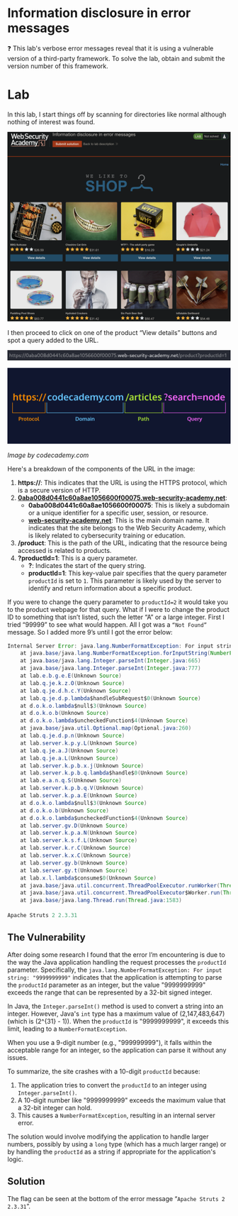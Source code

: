 # Information disclosure in error messages

<aside>
❓ This lab's verbose error messages reveal that it is using a vulnerable version of a third-party framework. To solve the lab, obtain and submit the version number of this framework.

</aside>

# Lab

In this lab, I start things off by scanning for directories like normal although nothing of interest was found. 

![Screenshot 2024-06-29 at 8.33.17 PM.png](Information%20disclosure%20in%20error%20messages/Screenshot_2024-06-29_at_8.33.17_PM.png)

I then proceed to click on one of the product “View details” buttons and spot a query added to the URL.

![Screenshot 2024-07-05 at 1.27.50 PM.png](Information%20disclosure%20in%20error%20messages/Screenshot_2024-07-05_at_1.27.50_PM.png)

![Untitled](Information%20disclosure%20in%20error%20messages/Untitled.png)

*Image by codecademy.com*

Here's a breakdown of the components of the URL in the image:

1. **https://**: This indicates that the URL is using the HTTPS protocol, which is a secure version of HTTP.
2. [**0aba008d0441c60a8ae1056600f00075.web-security-academy.net**](http://0aba008d0441c60a8ae1056600f00075.web-security-academy.net/):
    - **0aba008d0441c60a8ae1056600f00075**: This is likely a subdomain or a unique identifier for a specific user, session, or resource.
    - [**web-security-academy.net**](http://web-security-academy.net/): This is the main domain name. It indicates that the site belongs to the Web Security Academy, which is likely related to cybersecurity training or education.
3. **/product**: This is the path of the URL, indicating that the resource being accessed is related to products.
4. **?productId=1**: This is a query parameter.
    - **?**: Indicates the start of the query string.
    - **productId=1**: This key-value pair specifies that the query parameter `productId` is set to `1`. This parameter is likely used by the server to identify and return information about a specific product.

If you were to change the query parameter to `productId=2` it would take you to the product webpage for that query. What if I were to change the product ID to something that isn’t listed, such the letter “A” or a large integer. First I tried “99999” to see what would happen. All I got was a `“Not Found”` message. So I added more 9’s until I got the error below:

```java
Internal Server Error: java.lang.NumberFormatException: For input string: "9999999999"
	at java.base/java.lang.NumberFormatException.forInputString(NumberFormatException.java:67)
	at java.base/java.lang.Integer.parseInt(Integer.java:665)
	at java.base/java.lang.Integer.parseInt(Integer.java:777)
	at lab.e.b.g.e.E(Unknown Source)
	at lab.q.je.k.z.O(Unknown Source)
	at lab.q.je.d.h.c.Y(Unknown Source)
	at lab.q.je.d.p.lambda$handleSubRequest$0(Unknown Source)
	at d.o.k.o.lambda$null$3(Unknown Source)
	at d.o.k.o.b(Unknown Source)
	at d.o.k.o.lambda$uncheckedFunction$4(Unknown Source)
	at java.base/java.util.Optional.map(Optional.java:260)
	at lab.q.je.d.p.n(Unknown Source)
	at lab.server.k.p.y.L(Unknown Source)
	at lab.q.je.a.J(Unknown Source)
	at lab.q.je.a.L(Unknown Source)
	at lab.server.k.p.b.x.j(Unknown Source)
	at lab.server.k.p.b.q.lambda$handle$0(Unknown Source)
	at lab.e.a.n.q.S(Unknown Source)
	at lab.server.k.p.b.q.V(Unknown Source)
	at lab.server.k.p.a.E(Unknown Source)
	at d.o.k.o.lambda$null$3(Unknown Source)
	at d.o.k.o.b(Unknown Source)
	at d.o.k.o.lambda$uncheckedFunction$4(Unknown Source)
	at lab.server.gv.D(Unknown Source)
	at lab.server.k.p.a.N(Unknown Source)
	at lab.server.k.s.f.L(Unknown Source)
	at lab.server.k.r.C(Unknown Source)
	at lab.server.k.x.C(Unknown Source)
	at lab.server.gy.b(Unknown Source)
	at lab.server.gy.t(Unknown Source)
	at lab.x.l.lambda$consume$0(Unknown Source)
	at java.base/java.util.concurrent.ThreadPoolExecutor.runWorker(ThreadPoolExecutor.java:1144)
	at java.base/java.util.concurrent.ThreadPoolExecutor$Worker.run(ThreadPoolExecutor.java:642)
	at java.base/java.lang.Thread.run(Thread.java:1583)

Apache Struts 2 2.3.31
```

## The Vulnerability

After doing some research I found that the error I’m encountering is due to the way the Java application handling the request processes the `productId` parameter. Specifically, the `java.lang.NumberFormatException: For input string: "9999999999"` indicates that the application is attempting to parse the `productId` parameter as an integer, but the value "9999999999" exceeds the range that can be represented by a 32-bit signed integer.

In Java, the `Integer.parseInt()` method is used to convert a string into an integer. However, Java's `int` type has a maximum value of \(2,147,483,647\) (which is \(2^{31} - 1\)). When the `productId` is "9999999999", it exceeds this limit, leading to a `NumberFormatException`.

When you use a 9-digit number (e.g., "999999999"), it falls within the acceptable range for an integer, so the application can parse it without any issues.

To summarize, the site crashes with a 10-digit `productId` because:

1. The application tries to convert the `productId` to an integer using `Integer.parseInt()`.
2. A 10-digit number like "9999999999" exceeds the maximum value that a 32-bit integer can hold.
3. This causes a `NumberFormatException`, resulting in an internal server error.

The solution would involve modifying the application to handle larger numbers, possibly by using a `long` type (which has a much larger range) or by handling the `productId` as a string if appropriate for the application's logic.

## Solution

The flag can be seen at the bottom of the error message “`Apache Struts 2 2.3.31`”.
